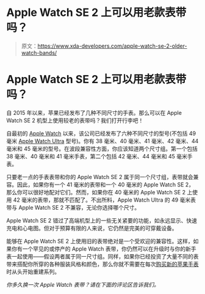 # Apple Watch SE 2 上可以用老款表带吗？

> 原文：<https://www.xda-developers.com/apple-watch-se-2-older-watch-bands/>

# Apple Watch SE 2 上可以用老款表带吗？

自 2015 年以来，苹果已经发布了几种不同尺寸的手表。那么可以在 Apple Watch SE 2 机型上使用较老的表带吗？我们打开行李吧！

自最初的 [Apple Watch](http://www.xda-developers.com/best-apple-watch/) 以来，该公司已经发布了六种不同尺寸的型号(不包括 49 毫米 [Apple Watch Ultra](http://www.xda-developers.com/apple-watch-ultra-review/) 型号)。你有 38 毫米、40 毫米、41 毫米、42 毫米、44 毫米和 45 毫米的型号。在波段兼容性方面，你应该知道两个尺寸组。第一个包括 38 毫米、40 毫米和 41 毫米手表，第二个包括 42 毫米、44 毫米和 45 毫米手表。

只要老一点的手表表带和你的 Apple Watch SE 2 属于同一个尺寸组，表带就会兼容。因此，如果你有一个 41 毫米的表带和一个 40 毫米的 Apple Watch SE 2，那么你可以很好地配对它们。然而，如果你在 40 毫米的 Apple Watch SE 2 上使用 42 毫米的表带，那就不匹配了。不出所料，Apple Watch Ultra 的 49 毫米表带与 Apple Watch SE 2 不兼容，无论你选择哪个尺寸。

Apple Watch SE 2 错过了高端机型上的一些无关紧要的功能，如永远显示、快速充电和心电图。但对于预算有限的人来说，它仍然是完美的可穿戴设备。

能够在 Apple Watch SE 2 上使用旧的表带绝对是一个受欢迎的兼容性。这样，如果你有一个罕见的或停产的 Apple Watch 表带，你仍然可以在升级时与你的新手表一起使用——假设两者属于同一尺寸组。同样，如果你已经投资了大量不同的表带来搭配你所穿的各种服装风格和颜色，那么你就不需要在每次[购买新的苹果手表](http://www.xda-developers.com/best-apple-watch-8-deals/)时从头开始重建系列。

*你多久换一次 Apple Watch 表带？请在下面的评论区告诉我们。*